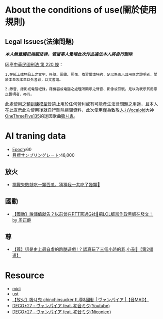 # About the conditions of use(關於使用規則)
## Legal Issues(法律問題)
***本人無意觸犯相關法律，若當事人覺得此次作品違法本人將自行刪除***

因應[中華民國刑法 第 220 條](https://law.moj.gov.tw/LawClass/LawSingle.aspx?pcode=C0000001&flno=220)：
```
1.在紙上或物品上之文字、符號、圖畫、照像，依習慣或特約，足以為表示其用意之證明者，關於本章及本章以外各罪，以文書論。

2.錄音、錄影或電磁紀錄，藉機器或電腦之處理所顯示之聲音、影像或符號，足以為表示其用意之證明者，亦同。
```
此處使用之[預訓練模型](https://mnya.tw/cc/word/1985.html)皆禁止用於任何營利或有可能產生法律問題之用途，且本人在此宣示此次使用後就自行刪除相關資料，此次使用僅為致敬[人力Vocaloid](https://detail.chiebukuro.yahoo.co.jp/qa/question_detail/q14116337524)大神[OneThreeFive135](https://www.youtube.com/@OneThreeFive135)的迷因歌曲[吸ㄐ鬼](https://www.youtube.com/watch?v=_a3AVkXAxHc)。

# AI traning data
- [Epoch](https://medium.com/%E4%BA%BA%E5%B7%A5%E6%99%BA%E6%85%A7-%E5%80%92%E5%BA%95%E6%9C%89%E5%A4%9A%E6%99%BA%E6%85%A7/epoch-batch-size-iteration-learning-rate-b62bf6334c49):60
- [目標サンプリングレート](https://taziku.co.jp/blog/rvc-voice):48,000
## 放火
- [挑戰失敗就吃一顆西瓜，猜猜我一共吃了幾顆🤢](https://www.youtube.com/watch?v=F-4EJ5erffo)

## 國動
- [【國動】誰儲值就告？以前曾在PTT罵過G社🤬把LOL版當作政黑版在發文！ by 周正飽](https://www.youtube.com/watch?v=E8mLR4acStg)

## 尊
- [【尊】這是史上最自虐的跑酷遊戲 ! ? 認真玩了三個小時的我,小丑🤡【第2頻道】](https://www.youtube.com/watch?v=SI28Q2Ekp1k)


# Resource

- [midi](https://musescore.com/user/29952652/scores/7944254)
- [ust](https://www.nicovideo.jp/watch/sm38553114)
- [【放火】吸ㄐ鬼 chinchinsucker ft.尊&國動 | ヴァンパイア |【音MAD】](https://www.youtube.com/watch?v=_a3AVkXAxHc)
- [DECO*27 - ヴァンパイア feat. 初音ミク(Youtube)](https://www.youtube.com/watch?v=e1xCOsgWG0M&t=0s)
- [DECO*27 - ヴァンパイア feat. 初音ミク(Niconico)](https://www.nicovideo.jp/watch/sm38387707)